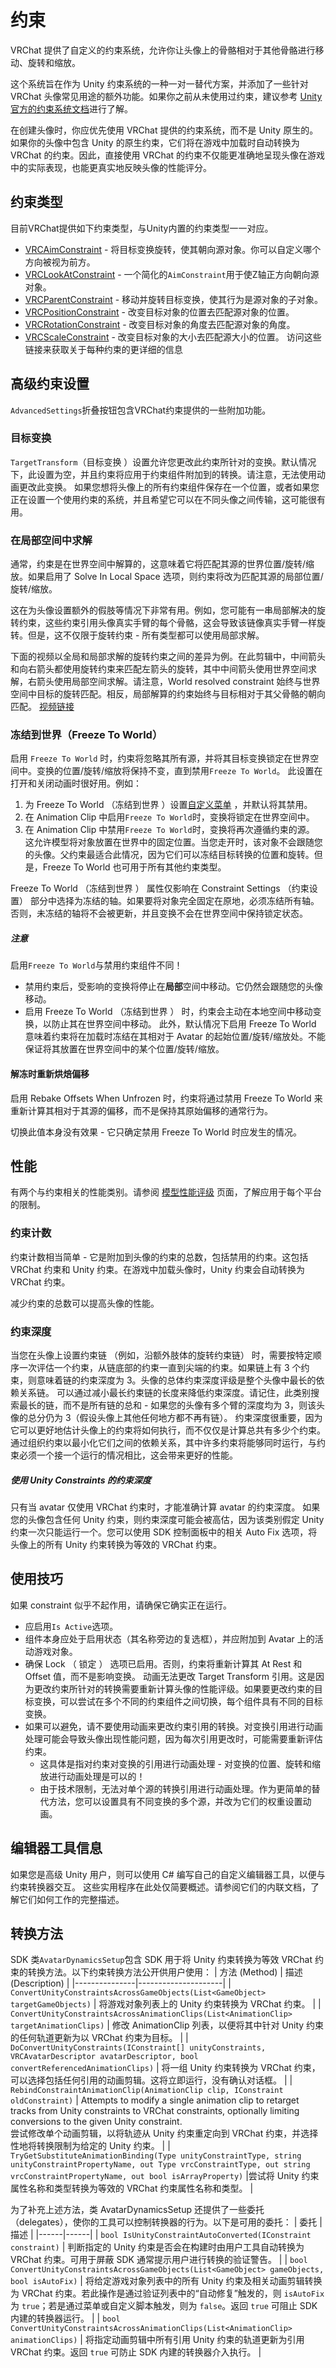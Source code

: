# 约束
VRChat 提供了自定义的约束系统，允许你让头像上的骨骼相对于其他骨骼进行移动、旋转和缩放。

这个系统旨在作为 Unity 约束系统的一种一对一替代方案，并添加了一些针对 VRChat 头像常见用途的额外功能。如果你之前从未使用过约束，建议参考 [Unity 官方的约束系统文档](https://docs.unity3d.com/Manual/Constraints.html)进行了解。

在创建头像时，你应优先使用 VRChat 提供的约束系统，而不是 Unity 原生的。如果你的头像中包含 Unity 的原生约束，它们将在游戏中加载时自动转换为 VRChat 的约束。因此，直接使用 VRChat 的约束不仅能更准确地呈现头像在游戏中的实际表现，也能更真实地反映头像的性能评分。
## 约束类型
目前VRChat提供如下约束类型，与Unity内置的约束类型一一对应。
- [VRCAimConstraint](https://creators.vrchat.com/avatars/avatar-dynamics/constraints/vrc-aim-constraint) - 将目标变换旋转，使其朝向源对象。你可以自定义哪个方向被视为前方。
- [VRCLookAtConstraint](https://creators.vrchat.com/avatars/avatar-dynamics/constraints/vrc-look-at-constraint) - 一个简化的`AimConstraint`用于使Z轴正方向朝向源对象。
- [VRCParentConstraint](https://creators.vrchat.com/avatars/avatar-dynamics/constraints/vrc-parent-constraint) - 移动并旋转目标变换，使其行为是源对象的子对象。
- [VRCPositionConstraint](https://creators.vrchat.com/avatars/avatar-dynamics/constraints/vrc-position-constraint) - 改变目标对象的位置去匹配源对象的位置。
- [VRCRotationConstraint](https://creators.vrchat.com/avatars/avatar-dynamics/constraints/vrc-rotation-constraint) - 改变目标对象的角度去匹配源对象的角度。
- [VRCScaleConstraint](https://creators.vrchat.com/avatars/avatar-dynamics/constraints/vrc-scale-constraint) - 改变目标对象的大小去匹配源大小的位置。
访问这些链接来获取关于每种约束的更详细的信息

## 高级约束设置
`AdvancedSettings`折叠按钮包含VRChat约束提供的一些附加功能。
### 目标变换
`TargetTransform`（目标变换 ）设置允许您更改此约束所针对的变换。默认情况下，此设置为空，并且约束将应用于约束组件附加到的转换。请注意，无法使用动画更改此变换。
如果您想将头像上的所有约束组件保存在一个位置，或者如果您正在设置一个使用约束的系统，并且希望它可以在不同头像之间传输，这可能很有用。
### 在局部空间中求解
通常，约束是在世界空间中解算的，这意味着它将匹配其源的世界位置/旋转/缩放。如果启用了 Solve In Local Space 选项，则约束将改为匹配其源的局部位置/旋转/缩放。

这在为头像设置额外的假肢等情况下非常有用。例如，您可能有一串局部解决的旋转约束，这些约束引用头像真实手臂的每个骨骼，这会导致该链像真实手臂一样旋转。但是，这不仅限于旋转约束 - 所有类型都可以使用局部求解。

下面的视频以全局和局部求解的旋转约束之间的差异为例。在此剪辑中，中间箭头和向右箭头都使用旋转约束来匹配左箭头的旋转，其中中间箭头使用世界空间求解，右箭头使用局部空间求解。请注意，World resolved constraint 始终与世界空间中目标的旋转匹配。相反，局部解算的约束始终与目标相对于其父骨骼的朝向匹配。
[视频链接](https://youtu.be/6iBJ5QntrMU)
### 冻结到世界（Freeze To World）
启用 `Freeze To World` 时，约束将忽略其所有源，并将其目标变换锁定在世界空间中。变换的位置/旋转/缩放将保持不变，直到禁用`Freeze To World`。
此设置在打开和关闭动画时很好用。例如：
1. 为 Freeze To World （冻结到世界 ）设置[自定义菜单](https://creators.vrchat.com/avatars/expression-menu-and-controls/#types-of-controls) ，并默认将其禁用。
2. 在 Animation Clip 中启用`Freeze To World`时，变换将锁定在世界空间中。
3. 在 Animation Clip 中禁用`Freeze To World`时，变换将再次遵循约束的源。
这允许模型将对象放置在世界中的固定位置。当您走开时，该对象不会跟随您的头像。父约束最适合此情况，因为它们可以冻结目标转换的位置和旋转。但是，Freeze To World 也可用于所有其他约束类型。

Freeze To World （冻结到世界 ） 属性仅影响在 Constraint Settings （约束设置） 部分中选择为冻结的轴。如果要将对象完全固定在原地，必须冻结所有轴。否则，未冻结的轴将不会被更新，并且变换不会在世界空间中保持锁定状态。
##### 注意
启用`Freeze To World`与禁用约束组件不同！
- 禁用约束后，受影响的变换将停止在**局部**空间中移动。它仍然会跟随您的头像移动。
- 启用 Freeze To World （冻结到世界 ） 时，约束会主动在本地空间中移动变换，以防止其在世界空间中移动。
此外，默认情况下启用 Freeze To World 意味着约束将在加载时冻结在其相对于 Avatar 的起始位置/旋转/缩放处。不能保证将其放置在世界空间中的某个位置/旋转/缩放。
#### 解冻时重新烘焙偏移
启用 Rebake Offsets When Unfrozen 时，约束将通过禁用 Freeze To World 来重新计算其相对于其源的偏移，而不是保持其原始偏移的通常行为。

切换此值本身没有效果 - 它只确定禁用 Freeze To World 时应发生的情况。
## 性能
有两个与约束相关的性能类别。请参阅 [模型性能评级](https://creators.vrchat.com/avatars/avatar-performance-ranking-system#avatar-performance-ranks---value-maximums-per-rank) 页面，了解应用于每个平台的限制。
### 约束计数
约束计数相当简单 - 它是附加到头像的约束的总数，包括禁用的约束。这包括 VRChat 约束和 Unity 约束。在游戏中加载头像时，Unity 约束会自动转换为 VRChat 约束。

减少约束的总数可以提高头像的性能。
### 约束深度
当您在头像上设置约束链 （例如，沿额外肢体的旋转约束链） 时，需要按特定顺序一次评估一个约束，从链底部的约束一直到尖端的约束。如果链上有 3 个约束，则意味着链的约束深度为 3。头像的总体约束深度评级是整个头像中最长的依赖关系链。
可以通过减小最长约束链的长度来降低约束深度。请记住，此类别搜索最长的链，而不是所有链的总和 - 如果您的头像有多个臂的深度均为 3，则该头像的总分仍为 3（假设头像上其他任何地方都不再有链）。
约束深度很重要，因为它可以更好地估计头像上的约束将如何执行，而不仅仅是计算总共有多少个约束。通过组织约束以最小化它们之间的依赖关系，其中许多约束将能够同时运行，与约束必须一个接一个运行的情况相比，这会带来更好的性能。
##### 使用 Unity Constraints 的约束深度
只有当 avatar 仅使用 VRChat 约束时，才能准确计算 avatar 的约束深度。
如果您的头像包含任何 Unity 约束，则约束深度可能会被高估，因为该类别假定 Unity 约束一次只能运行一个。您可以使用 SDK 控制面板中的相关 Auto Fix 选项，将头像上的所有 Unity 约束转换为等效的 VRChat 约束。
## 使用技巧
如果 constraint 似乎不起作用，请确保它确实正在运行。
- 应启用`Is Active`选项。
- 组件本身应处于启用状态（其名称旁边的复选框），并应附加到 Avatar 上的活动游戏对象。
- 确保 Lock （ 锁定 ） 选项已启用。否则，约束将重新计算其 At Rest 和 Offset 值，而不是影响变换。
动画无法更改 Target Transform 引用。这是因为更改约束所针对的转换需要重新计算头像的性能评级。如果要更改约束的目标变换，可以尝试在多个不同的约束组件之间切换，每个组件具有不同的目标变换。
- 如果可以避免，请不要使用动画来更改约束引用的转换。对变换引用进行动画处理可能会导致头像出现性能问题，因为每次引用更改时，可能需要重新评估约束。
    - 这具体是指对约束对变换的引用进行动画处理 - 对变换的位置、旋转和缩放进行动画处理是可以的！
    - 由于技术限制，无法对单个源的转换引用进行动画处理。作为更简单的替代方法，您可以设置具有不同变换的多个源，并改为它们的权重设置动画。
## 编辑器工具信息
如果您是高级 Unity 用户，则可以使用 C# 编写自己的自定义编辑器工具，以便与约束转换器交互。
这些实用程序在此处仅简要概述。请参阅它们的内联文档，了解它们如何工作的完整描述。

## 转换方法
SDK 类`AvatarDynamicsSetup`包含 SDK 用于将 Unity 约束转换为等效 VRChat 约束的转换方法。以下约束转换方法公开供用户使用：
| 方法 (Method) | 描述 (Description) |
|---------------|---------------------|
| `ConvertUnityConstraintsAcrossGameObjects(List<GameObject> targetGameObjects)` | 将游戏对象列表上的 Unity 约束转换为 VRChat 约束。 |
| `ConvertUnityConstraintsAcrossAnimationClips(List<AnimationClip> targetAnimationClips)` | 修改 AnimationClip 列表，以便将其中针对 Unity 约束的任何轨道更新为以 VRChat 约束为目标。 |
| `DoConvertUnityConstraints(IConstraint[] unityConstraints, VRCAvatarDescriptor avatarDescriptor, bool convertReferencedAnimationClips)` | 将一组 Unity 约束转换为 VRChat 约束，可以选择包括任何引用的动画剪辑。这将立即运行，没有确认对话框。 |
| `RebindConstraintAnimationClip(AnimationClip clip, IConstraint oldConstraint)` | Attempts to modify a single animation clip to retarget tracks from Unity constraints to VRChat constraints, optionally limiting conversions to the given Unity constraint. <br>尝试修改单个动画剪辑，以将轨迹从 Unity 约束重定向到 VRChat 约束，并选择性地将转换限制为给定的 Unity 约束。 |
| `TryGetSubstituteAnimationBinding(Type unityConstraintType, string unityConstraintPropertyName, out Type vrcConstraintType, out string vrcConstraintPropertyName, out bool isArrayProperty)` |尝试将 Unity 约束属性名称和类型转换为等效的 VRChat 约束属性名称和类型。 |

为了补充上述方法，类 AvatarDynamicsSetup 还提供了一些委托（delegates），使你的工具可以控制转换器的行为。以下是可用的委托：
| 委托 | 描述 |
|------|------|
| `bool IsUnityConstraintAutoConverted(IConstraint constraint)` | 判断指定的 Unity 约束是否会在构建时由用户工具自动转换为 VRChat 约束。可用于屏蔽 SDK 通常提示用户进行转换的验证警告。 |
| `bool ConvertUnityConstraintsAcrossGameObjects(List<GameObject> gameObjects, bool isAutoFix)` | 将给定游戏对象列表中的所有 Unity 约束及相关动画剪辑转换为 VRChat 约束。若此操作是通过验证列表中的“自动修复”触发的，则 `isAutoFix` 为 `true`；若是通过菜单或自定义脚本触发，则为 `false`。返回 `true` 可阻止 SDK 内建的转换器运行。 |
| `bool ConvertUnityConstraintsAcrossAnimationClips(List<AnimationClip> animationClips)` | 将指定动画剪辑中所有引用 Unity 约束的轨道更新为引用 VRChat 约束。返回 `true` 可防止 SDK 内建的转换器介入执行。 |
